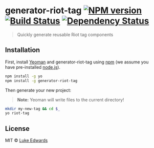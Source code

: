 # generator-riot-tag [![NPM version][npm-image]][npm-url] [![Build Status][travis-image]][travis-url] [![Dependency Status][daviddm-image]][daviddm-url]
> Quickly generate reusable Riot tag components

## Installation

First, install [Yeoman](http://yeoman.io) and generator-riot-tag using [npm](https://www.npmjs.com/) (we assume you have pre-installed [node.js](https://nodejs.org/)).

```bash
npm install -g yo
npm install -g generator-riot-tag
```

Then generate your new project:

> **Note:** Yeoman will write files to the current directory!

```bash
mkdir my-new-tag && cd $_
yo riot-tag
```

## License

MIT © [Luke Edwards](https://lukeed.com)


[npm-image]: https://badge.fury.io/js/generator-riot-tag.svg
[npm-url]: https://npmjs.org/package/generator-riot-tag
[travis-image]: https://travis-ci.org/lukeed/generator-riot-tag.svg?branch=master
[travis-url]: https://travis-ci.org/lukeed/generator-riot-tag
[daviddm-image]: https://david-dm.org/lukeed/generator-riot-tag.svg?theme=shields.io
[daviddm-url]: https://david-dm.org/lukeed/generator-riot-tag
